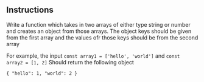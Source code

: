 ## Instructions

Write a function which takes in two arrays of either type string or number
and creates an object from those arrays. The object keys should be given from the first array
and the values ofr those keys should be from the second array

For example, the input `const array1 = ['hello', 'world']` and `const array2 = [1, 2]`
Should return the following object

`{ "hello": 1, "world": 2 }`
